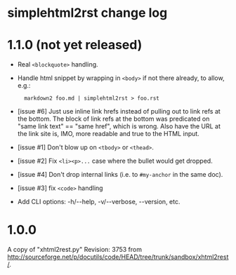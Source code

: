 # simplehtml2rst change log

# 1.1.0 (not yet released)

- Real `<blockquote>` handling.
- Handle html snippet by wrapping in `<body>` if not there already, to allow,
  e.g.:

        markdown2 foo.md | simplehtml2rst > foo.rst

- [issue #6] Just use inline link hrefs instead of pulling out to
  link refs at the bottom. The block of link refs at the bottom was
  predicated on "same link text" == "same href", which is wrong.
  Also have the URL at the link site is, IMO, more readable and
  true to the HTML input.
- [issue #1] Don't blow up on `<tbody>` or `<thead>`.
- [issue #2] Fix `<li><p>...` case where the bullet would get dropped.
- [issue #4] Don't drop internal links (i.e. to `#my-anchor` in the same doc).
- [issue #3] fix `<code>` handling
- Add CLI options: -h/--help, -v/--verbose, --version, etc.


# 1.0.0

A copy of "xhtml2rest.py" Revision: 3753 from
<http://sourceforge.net/p/docutils/code/HEAD/tree/trunk/sandbox/xhtml2rest/>.
